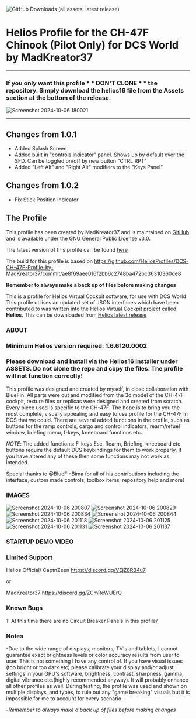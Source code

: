 ![GitHub Downloads (all assets, latest release)](https://img.shields.io/github/downloads/HeliosProfiles/DCS-CH-47F-Profile-by-MadKreator37/latest/total?style=plastic&label=Latest%20Release%20D%2FL&labelColor=20cd20)
# Helios Profile for the CH-47F Chinook (Pilot Only) for DCS World by MadKreator37
----
### If you only want this profile * * DON'T  CLONE * * the repository.  Simply download the __helios16__ file from the **Assets** section at the bottom of the release.
![Screenshot 2024-10-06 180021](https://github.com/user-attachments/assets/05fec83e-18a6-45f3-96af-91a10b01c3a7)

----
## Changes from 1.0.1

- Added Splash Screen
- Added built in "controls indicator" panel. Shows up by default over the SFD. Can be toggled on/off by new button "CTRL RPT"
- Added  "Left Alt" and "Right Alt" modifiers to the "Keys Panel"

## Changes from 1.0.2
- Fix Stick Position Indicator

## The Profile


This profile has been created by MadKreator37 and is maintained on [GitHub](https://github.com/HeliosProfiles/DCS-CH-47F-Profile-by-MadKreator37) and is available under the GNU General Public License v3.0.

The latest version of this profile can be found [here](https://github.com/HeliosProfiles/DCS-CH-47F-Profile-by-MadKreator37/releases/latest)

The build for this profile is based on https://github.com/HeliosProfiles/DCS-CH-47F-Profile-by-MadKreator37/commit/ae8f69aee016f2bb6c2748ba472bc36310360de8

**Remember to always make a back up of files before making changes**

This is a profile for Helios Virtual Cockpit software, for use with DCS World
This profile utilises an updated set of JSON interfaces which have been contributed to was written into the Helios Virtual Cockpit project called **Helios**.  This can be downloaded from [Helios latest release](https://github.com/HeliosVirtualCockpit/Helios/releases/latest)
### ABOUT

### Minimum Helios version required: 1.6.6120.0002

### Please download and install via the Helios16 installer under ASSETS. Do not clone the repo and copy the files. The profile will not function correctly!

This profile was designed and created by myself, in close collaboration with BlueFin. All parts were cut and modified from the 3d model of the CH-47F cockpit, texture files or replicas were designed and created from scratch. Every piece used is specific to the CH-47F.  The hope is to bring you the most complete, visually appealing and easy to use profile for the CH-47F in DCS that we could.  There are several added functions in the profile, such as buttons for the ramp controls, cargo and control indicators, rearm/refuel window, briefing menu, f-keys, kneeboard functions etc.

*NOTE*: The added functions:  F-keys Esc, Rearm, Briefing, kneeboard etc buttons require the default DCS keybindings for them to work properly. If you have altered any of these then some functions may not work as intended.

Special thanks to @BlueFinBima for all of his contributions including the interface, custom made controls, toolbox items, repository help and more!


### IMAGES

![Screenshot 2024-10-06 200807](https://github.com/user-attachments/assets/eeb6646f-ca20-4e1c-9b40-c32753233d3b)
![Screenshot 2024-10-06 200829](https://github.com/user-attachments/assets/5ff1700e-02ae-417f-99dd-c41b4733972a)
![Screenshot 2024-10-06 200834](https://github.com/user-attachments/assets/9fa5ed88-d1c2-40e0-9b72-d52bb6b8c037)
![Screenshot 2024-10-06 200844](https://github.com/user-attachments/assets/050c925f-68e4-4009-ad3c-9e27e51e17dd)
![Screenshot 2024-10-06 201118](https://github.com/user-attachments/assets/68fdf868-9106-460a-85be-c05c7216bd1d)
![Screenshot 2024-10-06 201125](https://github.com/user-attachments/assets/5b17626a-f5c8-45d1-9da6-68b3ad06bf29)
![Screenshot 2024-10-06 201131](https://github.com/user-attachments/assets/e97350fd-9894-4bd4-93b7-555b7f5bf916)
![Screenshot 2024-10-06 201137](https://github.com/user-attachments/assets/0629c2eb-a680-453c-8176-5acac49e181f)

###  STARTUP DEMO VIDEO




### Limited Support

Helios Official/ CaptnZeen     https://discord.gg/VEjZ8RB4u7

or

MadKreator37  https://discord.gg/ZCmReWUErQ

### Known Bugs

1: At this time there are no Circuit Breaker Panels in this profile/




 
### Notes

-Due to the wide range of displays, monitors, TV's and tablets,  I cannot guarantee exact brightness levels or color accuracy results from user to user. This is not something I have any control of. If you have visual issues (too bright or too dark etc)  please calibrate your display and/or adjust settings in your GPU's software, brightness, contrast, sharpness, gamma, digital vibrance etc.(highly recommended anyway). It will probably enhance all other profiles as well. During testing, the profile was used and shown on multiple displays, and types,  to rule out any "game breaking" visuals but it is impossible for me to account for every scenario.

-*Remember to always make a back up of files before making changes*
